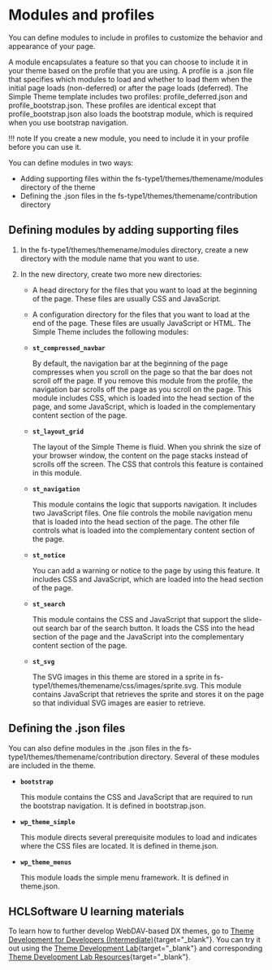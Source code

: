 # Modules and profiles

You can define modules to include in profiles to customize the behavior and appearance of your page.

A module encapsulates a feature so that you can choose to include it in your theme based on the profile that you are using. A profile is a .json file that specifies which modules to load and whether to load them when the initial page loads \(non-deferred\) or after the page loads \(deferred\). The Simple Theme template includes two profiles: profile\_deferred.json and profile\_bootstrap.json. These profiles are identical except that profile\_bootstrap.json also loads the bootstrap module, which is required when you use bootstrap navigation.

!!! note
    If you create a new module, you need to include it in your profile before you can use it.

You can define modules in two ways:

-   Adding supporting files within the fs-type1/themes/themename/modules directory of the theme
-   Defining the .json files in the fs-type1/themes/themename/contribution directory

## Defining modules by adding supporting files

1.  In the fs-type1/themes/themename/modules directory, create a new directory with the module name that you want to use.
2.  In the new directory, create two more new directories:

    -   A head directory for the files that you want to load at the beginning of the page. These files are usually CSS and JavaScript.
    -   A configuration directory for the files that you want to load at the end of the page. These files are usually JavaScript or HTML.
    The Simple Theme includes the following modules:

    -   **`st_compressed_navbar`**

        By default, the navigation bar at the beginning of the page compresses when you scroll on the page so that the bar does not scroll off the page. If you remove this module from the profile, the navigation bar scrolls off the page as you scroll on the page. This module includes CSS, which is loaded into the head section of the page, and some JavaScript, which is loaded in the complementary content section of the page.

    -   **`st_layout_grid`**

        The layout of the Simple Theme is fluid. When you shrink the size of your browser window, the content on the page stacks instead of scrolls off the screen. The CSS that controls this feature is contained in this module.

    -   **`st_navigation`**

        This module contains the logic that supports navigation. It includes two JavaScript files. One file controls the mobile navigation menu that is loaded into the head section of the page. The other file controls what is loaded into the complementary content section of the page.

    -   **`st_notice`**

        You can add a warning or notice to the page by using this feature. It includes CSS and JavaScript, which are loaded into the head section of the page.

    -   **`st_search`**

        This module contains the CSS and JavaScript that support the slide-out search bar of the search button. It loads the CSS into the head section of the page and the JavaScript into the complementary content section of the page.

    -   **`st_svg`**

        The SVG images in this theme are stored in a sprite in fs-type1/themes/themename/css/images/sprite.svg. This module contains JavaScript that retrieves the sprite and stores it on the page so that individual SVG images are easier to retrieve.


## Defining the .json files

You can also define modules in the .json files in the fs-type1/themes/themename/contribution directory. Several of these modules are included in the theme.

-   **`bootstrap`**

    This module contains the CSS and JavaScript that are required to run the bootstrap navigation. It is defined in bootstrap.json.

-   **`wp_theme_simple`**

    This module directs several prerequisite modules to load and indicates where the CSS files are located. It is defined in theme.json.

-   **`wp_theme_menus`**

    This module loads the simple menu framework. It is defined in theme.json.

## HCLSoftware U learning materials

To learn how to further develop WebDAV-based DX themes, go to [Theme Development for Developers (Intermediate)](https://hclsoftwareu.hcltechsw.com/component/axs/?view=sso_config&id=3&forward=https%3A%2F%2Fhclsoftwareu.hcltechsw.com%2Fcourses%2Flesson%2F%3Fid%3D3462){target="_blank"}. You can try it out using the [Theme Development Lab](https://hclsoftwareu.hcltechsw.com/images/Lc4sMQCcN5uxXmL13gSlsxClNTU3Mjc3NTc4MTc2/DS_Academy/DX/Developer/HDX-DEV-200_Theme_Development.pdf){target="_blank"} and corresponding [Theme Development Lab Resources](https://hclsoftwareu.hcltechsw.com/images/Lc4sMQCcN5uxXmL13gSlsxClNTU3Mjc3NTc4MTc2/DS_Academy/DX/Developer/HDX-DEV-200_Theme_Development_Lab_Resources.zip){target="_blank”}.
